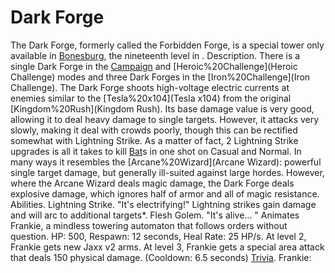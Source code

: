 # Dark Forge

The Dark Forge, formerly called the Forbidden Forge, is a special tower only available in [Bonesburg](Bonesburg), the nineteenth level in .
Description.
There is a single Dark Forge in the [Campaign](Campaign) and [Heroic%20Challenge](Heroic Challenge) modes and three Dark Forges in the [Iron%20Challenge](Iron Challenge).
The Dark Forge shoots high-voltage electric currents at enemies similar to the [Tesla%20x104](Tesla x104) from the original [Kingdom%20Rush](Kingdom Rush). Its base damage value is very good, allowing it to deal heavy damage to single targets. However, it attacks very slowly, making it deal with crowds poorly, though this can be rectified somewhat with Lightning Strike. As a matter of fact, 2 Lightning Strike upgrades is all it takes to kill [Bat](Bat)s in one shot on Casual and Normal. In many ways it resembles the [Arcane%20Wizard](Arcane Wizard): powerful single target damage, but generally ill-suited against large hordes. However, where the Arcane Wizard deals magic damage, the Dark Forge deals explosive damage, which ignores half of armor and all of magic resistance.
Abilities.
Lightning Strike.
 "It's electrifying!"
Lightning strikes gain damage and will arc to additional targets*.
Flesh Golem.
 "It's alive... "
Animates Frankie, a mindless towering automaton that follows orders without question.
HP: 500, Respawn: 12 seconds, Heal Rate: 25 HP/s.
At level 2, Frankie gets new Jaxx v2 arms.
At level 3, Frankie gets a special area attack that deals 150 physical damage. (Cooldown: 6.5 seconds)
[Trivia](Quotes).
Frankie: